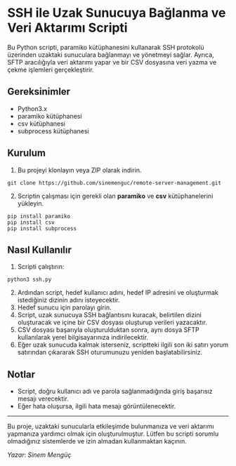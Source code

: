 # SSH ile Uzak Sunucuya Bağlanma ve Veri Aktarımı Scripti

Bu Python scripti, paramiko kütüphanesini kullanarak SSH protokolü üzerinden uzaktaki sunuculara bağlanmayı ve yönetmeyi sağlar.
Ayrıca, SFTP aracılığıyla veri aktarımı yapar ve bir CSV dosyasına veri yazma ve çekme işlemleri gerçekleştirir.

## Gereksinimler
+ Python3.x
+ paramiko kütüphanesi
+ csv kütüphanesi
+ subprocess kütüphanesi
## Kurulum
1. Bu projeyi klonlayın veya ZIP olarak indirin.
```
git clone https://github.com/sinemenguc/remote-server-management.git
```
2. Scriptin çalışması için gerekli olan **paramiko** ve **csv** kütüphanelerini yükleyin.
```
pip install paramiko
pip install csv
pip install subprocess
``` 
## Nasıl Kullanılır
1. Scripti çalıştırın:
```
python3 ssh.py
```
2. Ardından script, hedef kullanıcı adını, hedef IP adresini ve oluşturmak istediğiniz dizinin adını isteyecektir.
3. Hedef sunucu için parolayı girin.
4. Script, uzak sunucuya SSH bağlantısını kuracak, belirtilen dizini oluşturacak ve içine bir CSV dosyası oluşturup verileri yazacaktır.
5. CSV dosyası başarıyla oluşturulduktan sonra, aynı dosya SFTP kullanılarak yerel bilgisayarınıza indirilecektir.
6. Eğer uzak sunucuda kalmak isterseniz, scriptteki ilgili son iki satırı yorum satırından çıkararak SSH oturumunuzu yeniden başlatabilirsiniz.

## Notlar
+ Script, doğru kullanıcı adı ve parola sağlanmadığında giriş başarısız mesajı verecektir.
+ Eğer hata oluşursa, ilgili hata mesajı görüntülenecektir.
---
Bu proje, uzaktaki sunucularla etkileşimde bulunmanıza ve veri aktarımı yapmanıza yardımcı olmak için oluşturulmuştur. Lütfen bu scripti sorumlu olmadığınız sistemlerde ve izin almadan kullanmaktan kaçının.

*Yazar*: *Sinem Mengüç*
